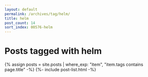 ```yaml
---
layout: default
permalink: /archives/tag/helm/
title: helm
post_count: 14
sort_index: 00576-helm
---
```

<h1 class="page-heading">Posts tagged with helm</h1>
{% assign posts = site.posts | where_exp: "item", "item.tags contains page.title" -%}
{%- include post-list.html -%}
